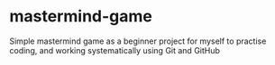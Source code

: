 # mastermind-game
Simple mastermind game as a beginner project for myself to practise coding, and working systematically using Git and GitHub
